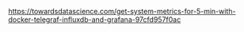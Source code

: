https://towardsdatascience.com/get-system-metrics-for-5-min-with-docker-telegraf-influxdb-and-grafana-97cfd957f0ac
